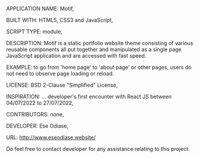 APPLICATION NAME: Motif,

BUILT WITH: HTML5, CSS3 and JavaScript,

SCRIPT TYPE: module,

DESCRIPTION: Motif is a static portfolio website theme consisting of various reusable components all put together and manipulated as a single page JavaScript application and are accessed with fast speed.

EXAMPLE: to go from 'home page' to 'about page' or other pages, users do not need to observe page loading or reload.

LICENSE: BSD 2-Clause "Simplified" License,

INSPIRATION: ... developer's first encounter with React JS between 04/07/2022 to 27/07/2022,

CONTRIBUTORS: none,

DEVELOPER: Ese Odiase,

URL: http://www.eseodiase.website/

Do feel free to contact developer for any assistance relating to this project.
